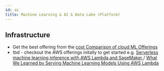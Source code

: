 ```yaml
---
id: ai
title: Machine Learning & AI & Data Lake (Platform)
---
```


## Infrastructure

* Get the best offering from the [cost Comparison of cloud ML Offerings](https://towardsdatascience.com/maximize-your-gpu-dollars-a9133f4e546a) 
* tbd - checkout the AWS offerings initally to get started e.g. [Serverless machine learning inference with AWS Lambda and SageMaker
](https://github.com/aws-samples/serverless-ai-workshop) / [What We Learned by Serving Machine Learning Models Using AWS Lambda
](https://medium.freecodecamp.org/what-we-learned-by-serving-machine-learning-models-using-aws-lambda-c70b303404a1)
